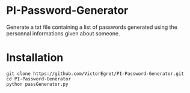 # PI-Password-Generator
Generate a txt file containing a list of passwords generated using the personnal informations given about someone.

# Installation
```
git clone https://github.com/VictorEgret/PI-Password-Generator.git
cd PI-Password-Generator
python passGenerator.py
```
